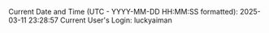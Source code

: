Current Date and Time (UTC - YYYY-MM-DD HH:MM:SS formatted): 2025-03-11 23:28:57
Current User's Login: luckyaiman
